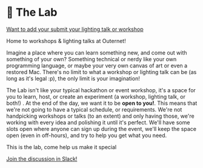 # 🧪 The Lab
[Want to add your submit your lighting talk or workshop](https://github.com/hackclub/outernet/tree/guild-channels/the-lab/experiments)

Home to workshops & lighting talks at Outernet!

Imagine a place where you can learn something new, and come out with something of your own? Something technical or nerdy like your own programming language, or maybe your very own canvas of art or even a restored Mac. There's no limit to what a workshop or lighting talk can be (as long as it's legal :p), the only limit is your imagination!

The Lab isn't like your typical hackathon or event workshop, it's a space for you to learn, host, or create an experiment (a workshop, lighting talk, or both!) .  At the end of the day, we want it to be **open to you!**. This means that we're not going to have a typical schedule, or requirements. We're not handpicking workshops or talks (to an extent) and only having those, we're working with every idea and polishing it until it's perfect. We'll have some slots open where anyone can sign up during the event, we'll keep the space open (even in off-hours), and try to help you get what you need.

This is the lab, come help us make it special 


[Join the discussion in Slack!](https://hackclub.slack.com/archives/C057ZQL8XKL) <br>



